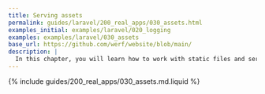 ```yaml
---
title: Serving assets
permalink: guides/laravel/200_real_apps/030_assets.html
examples_initial: examples/laravel/020_logging
examples: examples/laravel/030_assets
base_url: https://github.com/werf/website/blob/main/
description: |
  In this chapter, you will learn how to work with static files and serve them to the client correctly.
---
```


{% include guides/200_real_apps/030_assets.md.liquid %}
